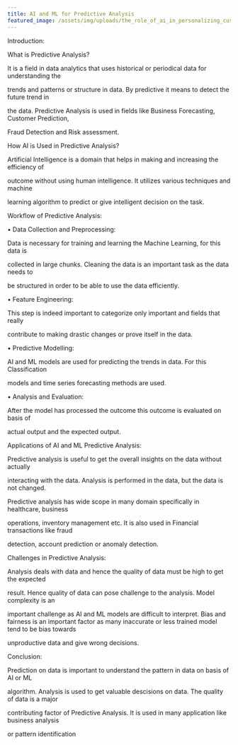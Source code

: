 ```yaml
---
title: AI and ML for Predictive Analysis
featured_image: /assets/img/uploads/the_role_of_ai_in_personalizing_customer.jpeg
---
```

<!--StartFragment-->

Introduction:

What is Predictive Analysis?

It is a field in data analytics that uses historical or periodical data for understanding the

trends and patterns or structure in data. By predictive it means to detect the future trend in

the data. Predictive Analysis is used in fields like Business Forecasting, Customer Prediction,

Fraud Detection and Risk assessment.

How AI is Used in Predictive Analysis?

Artificial Intelligence is a domain that helps in making and increasing the efficiency of

outcome without using human intelligence. It utilizes various techniques and machine

learning algorithm to predict or give intelligent decision on the task.

Workflow of Predictive Analysis:

• Data Collection and Preprocessing:

Data is necessary for training and learning the Machine Learning, for this data is

collected in large chunks. Cleaning the data is an important task as the data needs to

be structured in order to be able to use the data efficiently.

• Feature Engineering:

This step is indeed important to categorize only important and fields that really

contribute to making drastic changes or prove itself in the data.

• Predictive Modelling:

AI and ML models are used for predicting the trends in data. For this Classification

models and time series forecasting methods are used.

• Analysis and Evaluation:

After the model has processed the outcome this outcome is evaluated on basis of

actual output and the expected output.

Applications of AI and ML Predictive Analysis:

Predictive analysis is useful to get the overall insights on the data without actually

interacting with the data. Analysis is performed in the data, but the data is not changed.

Predictive analysis has wide scope in many domain specifically in healthcare, business

operations, inventory management etc. It is also used in Financial transactions like fraud

detection, account prediction or anomaly detection.

Challenges in Predictive Analysis:

Analysis deals with data and hence the quality of data must be high to get the expected

result. Hence quality of data can pose challenge to the analysis. Model complexity is an

important challenge as AI and ML models are difficult to interpret. Bias and fairness is an important factor as many inaccurate or less trained model tend to be bias towards

unproductive data and give wrong decisions.

Conclusion:

Prediction on data is important to understand the pattern in data on basis of AI or ML

algorithm. Analysis is used to get valuable descisions on data. The quality of data is a major

contributing factor of Predictive Analysis. It is used in many application like business analysis

or pattern identification

<!--EndFragment-->